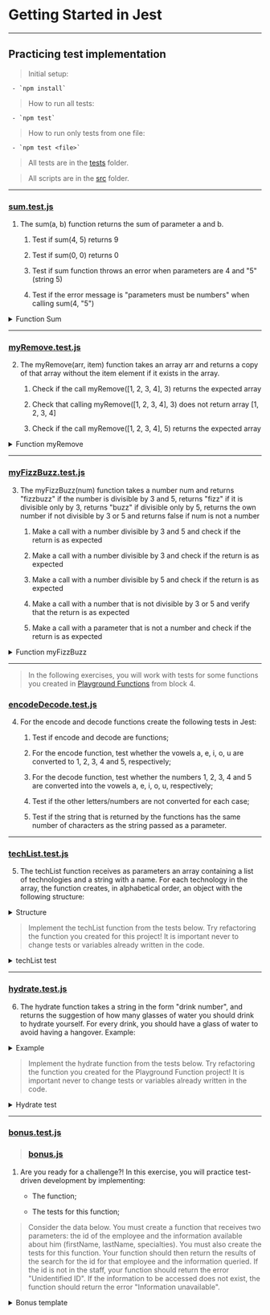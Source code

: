 # Getting Started in Jest

---

## Practicing test implementation

> Initial setup:

     - `npm install`

> How to run all tests:

     - `npm test`

> How to run only tests from one file:

     - `npm test <file>`

> All tests are in the [tests](./tests) folder.

> All scripts are in the [src](./src) folder.

---

### [sum.test.js](./tests/sum.test.js)

1. The sum(a, b) function returns the sum of parameter a and b.

   1. Test if sum(4, 5) returns 9

   2. Test if sum(0, 0) returns 0

   3. Test if sum function throws an error when parameters are 4 and "5"(string 5)

   4. Test if the error message is "parameters must be numbers" when calling sum(4, "5")

<details>
<summary>Function Sum</summary>

```
function sum(a, b) {
  if (typeof a !== 'number' || typeof b !== 'number') {
    throw new Error('parameters must be numbers');
  }

  return a + b;
}
```

</details>

---

### [myRemove.test.js](./tests/myRemove.test.js)

2. The myRemove(arr, item) function takes an array arr and returns a copy of that array without the item element if it exists in the array.

   1. Check if the call myRemove([1, 2, 3, 4], 3) returns the expected array

   2. Check that calling myRemove([1, 2, 3, 4], 3) does not return array [1, 2, 3, 4]

   3. Check if the call myRemove([1, 2, 3, 4], 5) returns the expected array

<details>
<summary>Function myRemove</summary>

```
function myRemove(arr, item) {
  let newArr = [];
  for (let index = 0; index < arr.length; index += 1) {
    if (item !== arr[index]) {
      newArr.push(arr[index]);
    }
  }
  return newArr;
}

// implemente seus testes aqui
```

</details>

---

### [myFizzBuzz.test.js](./tests/myFizzBuzz.test.js)

3. The myFizzBuzz(num) function takes a number num and returns "fizzbuzz" if the number is divisible by 3 and 5, returns "fizz" if it is divisible only by 3, returns "buzz" if divisible only by 5, returns the own number if not divisible by 3 or 5 and returns false if num is not a number

   1. Make a call with a number divisible by 3 and 5 and check if the return is as expected

   2. Make a call with a number divisible by 3 and check if the return is as expected

   3. Make a call with a number divisible by 5 and check if the return is as expected

   4. Make a call with a number that is not divisible by 3 or 5 and verify that the return is as expected

   5. Make a call with a parameter that is not a number and check if the return is as expected

<details>
<summary>Function myFizzBuzz</summary>

```
function myFizzBuzz(num) {
  if (typeof num !== 'number') return false;
  if (num % 3 === 0 && num % 5 === 0) return 'fizzbuzz';
  if (num % 3 === 0) return 'fizz';
  if (num % 5 === 0) return 'buzz';
  return num;
}

// implemente seus testes aqui
```

</details>

---

> In the following exercises, you will work with tests for some functions you created in [Playground Functions](https://github.com/lucasdximenes/trybe-exercises/tree/main/fundamentos/bloco-04/playground-functions) from block 4.

### [encodeDecode.test.js](./tests/encodeDecode.test.js)

4. For the encode and decode functions create the following tests in Jest:

   1. Test if encode and decode are functions;

   2. For the encode function, test whether the vowels a, e, i, o, u are converted to 1, 2, 3, 4 and 5, respectively;

   3. For the decode function, test whether the numbers 1, 2, 3, 4 and 5 are converted into the vowels a, e, i, o, u, respectively;

   4. Test if the other letters/numbers are not converted for each case;

   5. Test if the string that is returned by the functions has the same number of characters as the string passed as a parameter.

---

### [techList.test.js](./tests/techList.test.js)

5. The techList function receives as parameters an array containing a list of technologies and a string with a name. For each technology in the array, the function creates, in alphabetical order, an object with the following structure:

<details>
<summary>Structure</summary>

```
{
  tech: 'nomeTecnologia',
  name: name,
}
```

</details>

> Implement the techList function from the tests below. Try refactoring the function you created for this project! It is important never to change tests or variables already written in the code.

<details>
<summary>techList test</summary>

```
const techList = require('./techList.js');

describe('Testa a função techList', () => {
  it('Testa se a função techList é definida', () => {
    expect(techList).toBeDefined();
  });
  it('Testa se techList é uma função', () => {
    expect(typeof techList).toBe('function');
  });
  it('Lista com 5 tecnologias deve retornar uma lista de objetos ordenados', () => {
    expect(techList(['React', 'Jest', 'HTML', 'CSS', 'JavaScript'], 'Lucas')).toEqual([
      {
        tech: 'CSS',
        name: 'Lucas'
      },
      {
        tech: 'HTML',
        name: 'Lucas'
      },
      {
        tech: 'JavaScript',
        name: 'Lucas'
      },
      {
        tech: 'Jest',
        name: 'Lucas'
      },
      {
        tech: 'React',
        name: 'Lucas'
      }
    ]);
  });
  it('Lista com 0 tecnologias deve retornar uma mensagem de erro "Vazio!"', () => {
    expect(techList([], 'Lucas')).toBe('Vazio!');
  });
});

module.exports = techList;
```

</details>

---

### [hydrate.test.js](./tests/hydrate.test.js)

6. The hydrate function takes a string in the form "drink number", and returns the suggestion of how many glasses of water you should drink to hydrate yourself. For every drink, you should have a glass of water to avoid having a hangover. Example:

<details>
<summary>Example</summary>

```
// string recebida
'1 cerveja'
// retorno da função
'1 copo de água'

// string recebida
'1 cerveja, 2 shots e 1 catuaba'
// retorno da função
'4 copos de água'

// string recebida
'2 caipirinhas'
// retorno da função
'2 copos de água'
```

</details>

> Implement the hydrate function from the tests below. Try refactoring the function you created for the Playground Function project! It is important never to change tests or variables already written in the code.

<details>
<summary>Hydrate test</summary>

```
const hydrate = require('./hydrate.js');

describe('Testa a função hydrate', () => {
  it('Testa se a função hydrate é definida', () => {
    expect(hydrate).toBeDefined();
  });
  it('Testa se hydrate é uma função', () => {
    expect(typeof hydrate).toBe('function');
  });
  it('Ao receber uma string retorne a sugestão de quantos copos de água deve-se beber', () => {
    expect(hydrate('1 cerveja')).toBe('1 copo de água');
    expect(hydrate('1 cachaça, 5 cervejas e 1 copo de vinho')).toBe('7 copos de água');
    expect(hydrate('2 shots de tequila, 2 cervejas e 1 corote')).toBe('5 copos de água');
    expect(hydrate('1 copo de catuaba, 1 cervejas e 1 copo de vinho')).toBe('3 copos de água');
    expect(hydrate('4 caipirinhas e 2 cervejas')).toBe('6 copos de água');
  });
});
```

</details>

---

### [bonus.test.js](./tests/bonus.test.js)

> ### [bonus.js](./src/bonus.js)

1. Are you ready for a challenge?! In this exercise, you will practice test-driven development by implementing:

   - The function;

   - The tests for this function;

> Consider the data below. You must create a function that receives two parameters: the id of the employee and the information available about him (firstName, lastName, specialties). You must also create the tests for this function. Your function should then return the results of the search for the id for that employee and the information queried. If the id is not in the staff, your function should return the error "Unidentified ID". If the information to be accessed does not exist, the function should return the error "Information unavailable".

<details>
<summary>Bonus template</summary>

```
// Dados
const professionalBoard = [
  {
    id: '8579-6',
    firstName: 'Ana',
    lastName: 'Gates',
    specialities: ['UX', 'Design'],
  },
  {
    id: '5569-4',
    firstName: 'George',
    lastName: 'Jobs',
    specialities: ['Frontend', 'Redux', 'React', 'CSS'],
  },
  {
    id: '4456-4',
    firstName: 'Leila',
    lastName: 'Zuckerberg',
    specialities: ['Context API', 'RTL', 'Bootstrap'],
  },
  {
    id: '1256-4',
    firstName: 'Linda',
    lastName: 'Bezos',
    specialities: ['Hooks', 'Context API', 'Tailwind CSS'],
  },
  {
    id: '9852-2-2',
    firstName: 'Jeff',
    lastName: 'Cook',
    specialities: ['Ruby', 'SQL'],
  },
  {
    id: '4678-2',
    firstName: 'Paul',
    lastName: 'Dodds',
    specialities: ['Backend'],
  },
];

// Pesquisa
const searchEmployee = (id, detail) => {
  // Implemente seu código aqui
};
```

</details>
